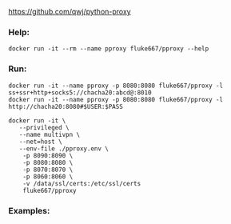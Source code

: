 https://github.com/qwj/python-proxy


### Help:
```
docker run -it --rm --name pproxy fluke667/pproxy --help
```




### Run:

```
docker run -it --name pproxy -p 8080:8080 fluke667/pproxy -l ss+ssr+http+socks5://chacha20:abcd@:8010
docker run -it --name pproxy -p 8080:8080 fluke667/pproxy -l http://chacha20:8080#$USER:$PASS

docker run -it \
   --privileged \
   --name multivpn \
   --net=host \
   --env-file ./pproxy.env \
    -p 8090:8090 \
    -p 8080:8080 \
    -p 8070:8070 \
    -p 8060:8060 \
    -v /data/ssl/certs:/etc/ssl/certs
    fluke667/pproxy
```

### Examples:






